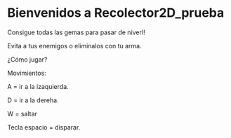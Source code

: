 # Bienvenidos a Recolector2D_prueba

Consigue todas las gemas para pasar de niverl!

Evita a tus enemigos o eliminalos con tu arma.
 
 ¿Cómo jugar?
 
 Movimientos:
 
 A = ir a la izaquierda.
 
 D = ir a la dereha.
 
 W = saltar
 
 Tecla espacio = disparar.
